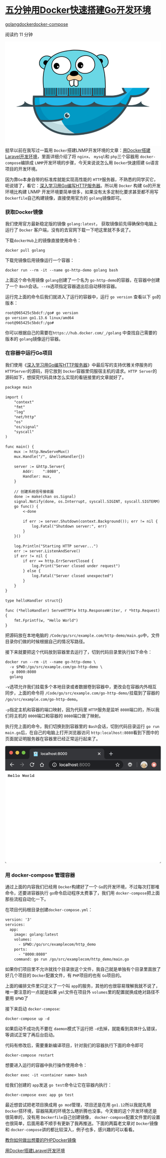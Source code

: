 # [五分钟用Docker快速搭建Go开发环境](https://segmentfault.com/a/1190000021660020)

[golang](https://segmentfault.com/t/golang)[docker](https://segmentfault.com/t/docker)[docker-compose](https://segmentfault.com/t/docker-compose)

 阅读约 11 分钟

![1_g5TEj1R0X0CzTgvielr0Yw.png](五分钟用Docker快速搭建Go开发环境.assets/435630513-5e324e34636c0_articlex.png)
挺早以前在我写过一篇用 `Docker`搭建LNMP开发环境的文章：[用Docker搭建Laravel开发环境](http://mp.weixin.qq.com/s?__biz=MzUzNTY5MzU2MA==&mid=2247483807&idx=1&sn=061f9a4f6711d7c4550c4f9012d9ad4e&chksm=fa80d008cdf7591edd2373aae91c76b4b13ec8a30a6f55d4f851556a288ca4c25f428910ddd3&scene=21#wechat_redirect)，里面详细介绍了将 `nginx`、 `mysql`和 `php`三个容器用 `docker-compose`编排成 `LNMP`开发环境的步骤，今天来说说怎么用 `Docker`快速搭建 `Go`语言项目的开发环境。

因为靠`Go`本身自带的标准库就能实现高性能的 `HTTP`服务器，不熟悉的同学买它，呃说错了，看它：[深入学习用Go编写HTTP服务器](http://mp.weixin.qq.com/s?__biz=MzUzNTY5MzU2MA==&mid=2247484112&idx=1&sn=79d0d3167d0d962fe41ec00cdafffbb0&chksm=fa80d347cdf75a51183182f14622af766538ca0c5335012e5e1cc50b100e78f2954fa3943770&scene=21#wechat_redirect)。所以用 `Docker` 构建 `Go`的开发环境比构建 LNMP 开发环境要简单很多，如果没有太多定制化要求甚至都不用写 `Dockerfile`自己构建镜像，直接使用官方的 `golang`镜像即可。

### 获取Docker镜像

我们使用官方最新稳定版的镜像 `golang:latest`， 获取镜像前先得确保你电脑上运行了 `Docker` 客户端，没有的去官网下载一下吧这里就不多说了。

下载`dockerHub`上的镜像直接使用命令：

```
docker pull golang
```

下载完镜像后用镜像运行一个容器：

```
docker run --rm -it --name go-http-demo golang bash
```

上面这个命令用镜像 `golang`创建了一个名为 `go-http-demo`的容器，在容器中创建了一个 `Bash`会话。`--rm`选项指定容器退出后自动移除容器。

运行完上面的命令后我们就进入了运行的容器中，运行 `go version` 查看以下 `go`的版本：

```
root@965425c5bdcf:/go# go version 
go version go1.13.6 linux/amd64
root@965425c5bdcf:/go# 
```

你可以根据自己的需要在`https://hub.docker.com/_/golang` 中查找自己需要的版本的 `golang`镜像运行容器。

### 在容器中运行Go项目

我们使用《[深入学习用Go编写HTTP服务器](http://mp.weixin.qq.com/s?__biz=MzUzNTY5MzU2MA==&mid=2247484112&idx=1&sn=79d0d3167d0d962fe41ec00cdafffbb0&chksm=fa80d347cdf75a51183182f14622af766538ca0c5335012e5e1cc50b100e78f2954fa3943770&scene=21#wechat_redirect)》中最后写的支持优雅关停服务的 `HTTPServer`的源码，将它放到 `Docker`容器里伺服宿主机的请求。`HTTP Server`的源码如下，想探究代码具体怎么实现的看链接里的文章就好了。

```
package main

import (
    "context"
    "fmt"
    "log"
    "net/http"
    "os"
    "os/signal"
    "syscall"
)

func main() {
    mux := http.NewServeMux()
    mux.Handle("/", &helloHandler{})

    server := &http.Server{
        Addr:    ":8080",
        Handler: mux,
    }

    // 创建系统信号接收器
    done := make(chan os.Signal)
    signal.Notify(done, os.Interrupt, syscall.SIGINT, syscall.SIGTERM)
    go func() {
        <-done

        if err := server.Shutdown(context.Background()); err != nil {
            log.Fatal("Shutdown server:", err)
        }
    }()

    log.Println("Starting HTTP server...")
    err := server.ListenAndServe()
    if err != nil {
        if err == http.ErrServerClosed {
            log.Print("Server closed under request")
        } else {
            log.Fatal("Server closed unexpected")
        }
    }
}

type helloHandler struct{}

func (*helloHandler) ServeHTTP(w http.ResponseWriter, r *http.Request) {
    fmt.Fprintf(w, "Hello World")
}
```

把源码放在本地电脑的 `/Code/go/src/example.com/http-demo/main.go`中，文件目录你们做的时候根据自己的情况写路径。

接下来就要把这个代码放到容器里去运行了，切到代码目录里执行如下命令：

```
docker run --rm -it --name go-http-demo \
  -v $PWD:/go/src/example.com/go-http-demo \
  -p 8000:8080
  golang
```

`-v`选项允许我们挂载多个本地目录或者数据卷到容器中，更改会在容器内外相互同步，上面的命令将 `/Code/go/src/example.com/go-http-demo/`挂载到了容器的 `/go/src/example.com/go-http-demo`。

`-p`指定主机和容器的端口映射，因为代码里 `HTTP`服务是监听 `8080`端口的，所以我们将主机的 `8000`端口和容器的 `8080`端口做了映射。

执行完上面的命令，我们切换到到容器里的 `Bash`会话，切到代码目录运行 `go run main.go`后，在自己的电脑上打开浏览器访问 `http:localhost:8080`看到下图中的页面就证明服务器在容器里已经正常运行起来了。

![img](五分钟用Docker快速搭建Go开发环境.assets/64900338-95c0e31409d30b52_articlex.png)

### 用 docker-compose 管理容器

通过上面的内容我们已经用 `Docker`构建好了一个 `Go`的开发环境，不过每次打那堆命令，还要进容器执行 `go`命令启动程序太费事了，我们用 `docker-compose`把上面那些流程自动化一下。

在项目代码根目录创建`docker-compose.yml`：

```
version: '3'
services:
  app:
    image: golang:latest
    volumes:
      - $PWD:/go/src/examplecom/http_demo
    ports:
      - "8000:8080"
    command: go run /go/src/examplecom/http_demo/main.go
```

如果你们项目里不允许就找个目录放这个文件，我自己就是单独有个目录里面放了好几个项目的 `Docker`配置文件，有 `PHP`项目的也有 `Go`项目的。

上面的编排文件里只定义了一个叫 `app`的服务，其他的也很容易理解我就不说了，唯一要注意的一点就是如果 `yml`文件在项目外 `volumes`里的配置就换成绝对路径不要用 `$PWD`了

接下来启动 `docker-compose`:

```
docker-compose up -d
```

如果启动不成功先不要在 `daemon`模式下运行把 `-d`去掉，就能看到具体什么错误，等调试正常了再后台启动。

代码有修改后，需要重新编译项目，针对我们的容器执行下面的命令即可

```
docker-compose restart
```

想要进入运行的容器中执行操作使用命令：

```
docker exec -it <container name> bash
```

给我们创建的 `app`发送 `go test`命令让它在容器内执行：

```
docker-compose exec app go test
```

最近想尝试把老项目换成用 `go mod`管理，项目还是在用 `go1.12`所以我就先用 `Docker`搭环境，容器隔离的环境怎么瞎折腾也没事。今天做的这个开发环境还是很简单的，没有用 `Dockerfile`自己创建镜像， `docker-compose`配置文件里的设置也很简单，后面用着不顺手有更新了我再推送。下面的两篇老文章对 `Docker`镜像和 `docker-compose`讲的都比较深入，例子也多，感兴趣的可以看看。

[教你如何做出想要的PHPDocker镜像](http://mp.weixin.qq.com/s?__biz=MzUzNTY5MzU2MA==&mid=2247483850&idx=1&sn=fa469ad6b5688452f0dc46aee7ec042a&chksm=fa80d05dcdf7594ba178189a7f61b0c134fc1274a2012d0fa40512d998bf2b6d5e375cfc9f36#rd)

[用Docker搭建Laravel开发环境](http://mp.weixin.qq.com/s?__biz=MzUzNTY5MzU2MA==&mid=2247483807&idx=1&sn=061f9a4f6711d7c4550c4f9012d9ad4e&chksm=fa80d008cdf7591edd2373aae91c76b4b13ec8a30a6f55d4f851556a288ca4c25f428910ddd3#rd)

